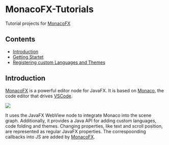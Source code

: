 # MonacoFX-Tutorials

Tutorial projects for [MonacoFX](https://github.com/miho/MonacoFX)

## Contents

- [Introduction](https://github.com/miho/MonacoFX-Tutorials/blob/master/README.md#introduction)
- [Getting Startet](https://github.com/miho/MonacoFX-Tutorials/tree/master/MonacoFX-Tutorial-01)
- [Registering custom Languages and Themes](https://github.com/miho/MonacoFX-Tutorials/tree/master/MonacoFX-Tutorial-02)

## Introduction

[MonacoFX](https://github.com/miho/MonacoFX) is a powerful editor node for JavaFX. It is based on [Monaco](https://microsoft.github.io/monaco-editor/), the code editor that drives [VSCode](https://github.com/Microsoft/vscode).

<img src="https://github.com/miho/MonacoFX/blob/master/resources/img/screenshot.png">

It uses the JavaFX WebView node to integrate Monaco into the scene graph. Additionally, it provides a Java API for adding custom languages, code folding and themes. Changing properties, like text and scroll position, are represented as regular JavaFX properties. The correspoonding callbacks into JS are added by [MonacoFX](https://github.com/miho/MonacoFX).
